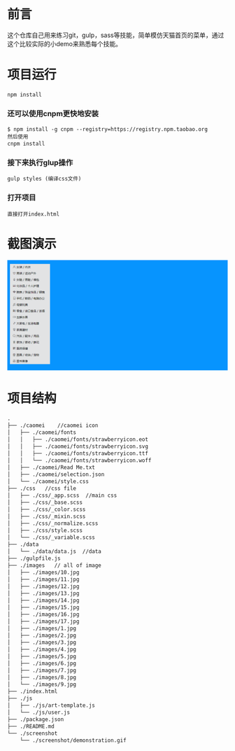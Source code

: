 # 前言
这个仓库自己用来练习git，gulp，sass等技能，简单模仿天猫首页的菜单，通过这个比较实际的小demo来熟悉每个技能。
# 项目运行
    npm install
### 还可以使用cnpm更快地安装
    $ npm install -g cnpm --registry=https://registry.npm.taobao.org
    然后使用
    cnpm install
### 接下来执行glup操作
    gulp styles (编译css文件)
### 打开项目
    直接打开index.html

# 截图演示
  ![](./screenshot/demonstration.gif "演示图片")

# 项目结构
```
.
├── ./caomei    //caomei icon
│   ├── ./caomei/fonts
│   │   ├── ./caomei/fonts/strawberryicon.eot
│   │   ├── ./caomei/fonts/strawberryicon.svg
│   │   ├── ./caomei/fonts/strawberryicon.ttf
│   │   └── ./caomei/fonts/strawberryicon.woff
│   ├── ./caomei/Read Me.txt
│   ├── ./caomei/selection.json
│   └── ./caomei/style.css
├── ./css   //css file
│   ├── ./css/_app.scss  //main css
│   ├── ./css/_base.scss 
│   ├── ./css/_color.scss
│   ├── ./css/_mixin.scss
│   ├── ./css/_normalize.scss
│   ├── ./css/style.scss
│   └── ./css/_variable.scss
├── ./data
│   └── ./data/data.js  //data
├── ./gulpfile.js
├── ./images   // all of image
│   ├── ./images/10.jpg
│   ├── ./images/11.jpg
│   ├── ./images/12.jpg
│   ├── ./images/13.jpg
│   ├── ./images/14.jpg
│   ├── ./images/15.jpg
│   ├── ./images/16.jpg
│   ├── ./images/17.jpg
│   ├── ./images/1.jpg
│   ├── ./images/2.jpg
│   ├── ./images/3.jpg
│   ├── ./images/4.jpg
│   ├── ./images/5.jpg
│   ├── ./images/6.jpg
│   ├── ./images/7.jpg
│   ├── ./images/8.jpg
│   └── ./images/9.jpg
├── ./index.html
├── ./js
│   ├── ./js/art-template.js
│   └── ./js/user.js
├── ./package.json
├── ./README.md
└── ./screenshot
    └── ./screenshot/demonstration.gif

```

